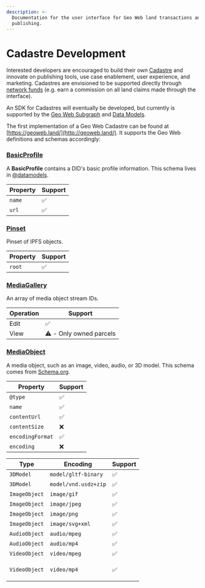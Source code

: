 ```yaml
---
description: >-
  Documentation for the user interface for Geo Web land transactions and
  publishing.
---
```


# Cadastre Development

Interested developers are encouraged to build their own [Cadastre](../concepts/cadastre-intro.md) and innovate on publishing tools, use case enablement, user experience, and marketing. Cadastres are envisioned to be supported directly through [network funds](../concepts/network-funds.md) (e.g. earn a commission on all land claims made through the interface).

An SDK for Cadastres will eventually be developed, but currently is supported by the [Geo Web Subgraph](subgraph/) and [Data Models](data-models.md).

The first implementation of a Geo Web Cadastre can be found at [https://geoweb.land/](http://geoweb.land/). It supports the Geo Web definitions and schemas accordingly:

### [BasicProfile](https://github.com/Geo-Web-Project/datamodels/blob/main/docs/schemas/BasicProfile.md)

A **BasicProfile** contains a DID's basic profile information. This schema lives in [@datamodels](https://github.com/ceramicstudio/datamodels).

| Property | Support |
| -------- | ------- |
| `name`   | ✅      |
| `url`    | ✅      |

### [Pinset](https://github.com/Geo-Web-Project/datamodels/blob/main/docs/schemas/Pinset.md)

Pinset of IPFS objects.

| Property | Support |
| -------- | ------- |
| `root`   | ✅      |

### [MediaGallery](https://github.com/Geo-Web-Project/datamodels/blob/main/docs/schemas/MediaGallery.md)

An array of media object stream IDs.

| Operation | Support                  |
| --------- | ------------------------ |
| Edit      | ✅                       |
| View      | ⚠️ - Only owned parcels​ |

### [MediaObject](https://github.com/Geo-Web-Project/datamodels/blob/main/docs/schemas/MediaObject.md)

A media object, such as an image, video, audio, or 3D model. This schema comes from [Schema.org](https://schema.org/MediaObject).

| Property         | Support |
| ---------------- | ------- |
| `@type`          | ✅      |
| `name`           | ✅      |
| `contentUrl`     | ✅      |
| `contentSize`    | ❌      |
| `encodingFormat` | ✅      |
| `encoding`       | ❌      |

| Type          | Encoding             | Support        |
| ------------- | -------------------- | -------------- |
| `3DModel`     | `model/gltf-binary`  | ✅             |
| `3DModel`     | `model/vnd.usdz+zip` | ✅             |
| `ImageObject` | `image/gif`          | ✅             |
| `ImageObject` | `image/jpeg`         | ✅             |
| `ImageObject` | `image/png`          | ✅             |
| `ImageObject` | `image/svg+xml`      | ✅             |
| `AudioObject` | `audio/mpeg`         | ✅             |
| `AudioObject` | `audio/mp4`          | ✅             |
| `VideoObject` | `video/mpeg`         | ✅             |
| `VideoObject` | `video/mp4`          | <p>✅<br/></p> |
